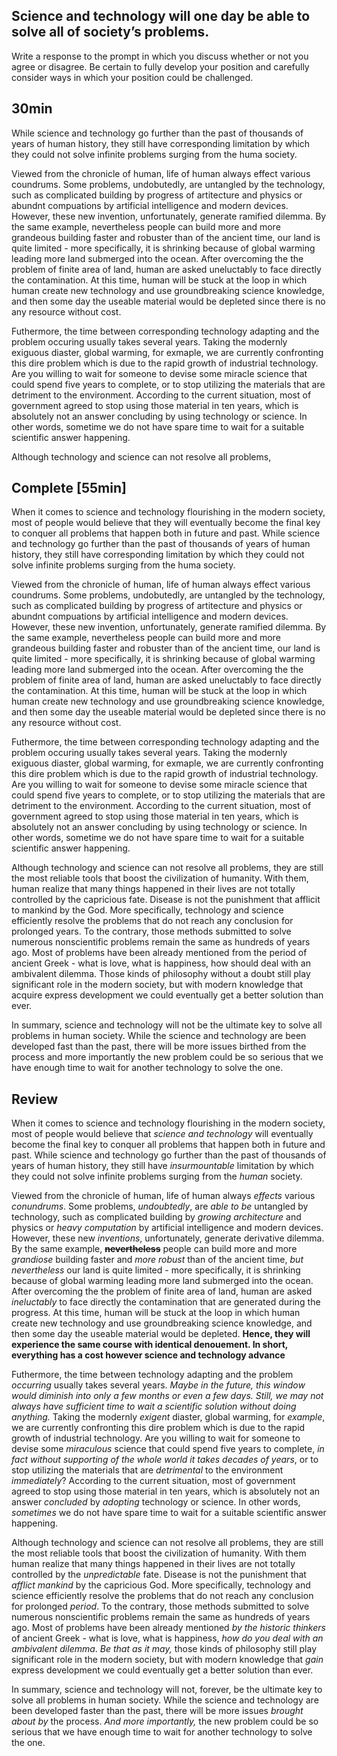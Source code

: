 ## Science and technology will one day be able to solve all of society’s problems.
Write a response to the prompt in which you discuss whether or not you agree or disagree. Be certain to fully develop your position and carefully consider ways in which your position could be challenged.

## 30min
While science and technology go further than the past of thousands of years of human history, they still have corresponding limitation by which they could not solve infinite problems surging from the huma society.

Viewed from the chronicle of human, life of human always effect various coundrums. Some problems, undobutedly, are untangled by the technology, such as complicated building by progress of artitecture and physics or abundnt compuations by artificial intelligence and modern devices. However, these new invention, unfortunately, generate ramified dilemma. By the same example, nevertheless people can build more and more grandeous building faster and robuster than of the ancient time, our land is quite limited - more specifically, it is shrinking because of global warming leading more land submerged into the ocean. After overcoming the the problem of finite area of land, human are asked uneluctably to face directly the contamination. At this time, human will be stuck at the loop in which human create new technology and use groundbreaking science knowledge, and then some day the useable material would be depleted since there is no any resource without cost.

Futhermore, the time between corresponding technology adapting and the problem occuring usually takes several years. Taking the modernly exiguous diaster, global warming, for exmaple, we are currently confronting this dire problem which is due to the rapid growth of industrial technology. Are you willing to wait for someone to devise some miracle science that could spend five years to complete, or to stop utilizing the materials that are detriment to the environment. According to the current situation, most of government agreed to stop using those material in ten years, which is absolutely not an answer concluding by using technology or science. In other words, sometime we do not have spare time to wait for a suitable scientific answer happening.

Although technology and science can not resolve all problems,

## Complete [55min]

When it comes to science and technology flourishing in the modern society, most of people would believe that they will eventually become the final key to conquer all problems that happen both in future and past. While science and technology go further than the past of thousands of years of human history, they still have corresponding limitation by which they could not solve infinite problems surging from the huma society.

Viewed from the chronicle of human, life of human always effect various coundrums. Some problems, undobutedly, are untangled by the technology, such as complicated building by progress of artitecture and physics or abundnt compuations by artificial intelligence and modern devices. However, these new invention, unfortunately, generate ramified dilemma. By the same example, nevertheless people can build more and more grandeous building faster and robuster than of the ancient time, our land is quite limited - more specifically, it is shrinking because of global warming leading more land submerged into the ocean. After overcoming the the problem of finite area of land, human are asked uneluctably to face directly the contamination. At this time, human will be stuck at the loop in which human create new technology and use groundbreaking science knowledge, and then some day the useable material would be depleted since there is no any resource without cost.

Futhermore, the time between corresponding technology adapting and the problem occuring usually takes several years. Taking the modernly exiguous diaster, global warming, for exmaple, we are currently confronting this dire problem which is due to the rapid growth of industrial technology. Are you willing to wait for someone to devise some miracle science that could spend five years to complete, or to stop utilizing the materials that are detriment to the environment. According to the current situation, most of government agreed to stop using those material in ten years, which is absolutely not an answer concluding by using technology or science. In other words, sometime we do not have spare time to wait for a suitable scientific answer happening.


Although technology and science can not resolve all problems, they are still the most reliable tools that boost the civilization of humanity. With them, human realize that many things happened in their lives are  not totally controlled by the capricious fate. Disease is not the  punishment that afflicit to mankind by the God. More specifically, technology and science efficiently resolve the problems that do not reach any  conclusion for prolonged years. To the contrary, those methods submitted to solve numerous nonscientific problems remain the same as hundreds of years ago. Most of problems have been already mentioned from the period of ancient Greek - what is love, what is happiness, how should deal with an ambivalent dilemma. Those kinds of philosophy without a doubt still play significant role in the modern society, but with modern knowledge that acquire express development we could eventually get a better solution than ever.

In summary, science and technology will not be the ultimate key to solve all problems in human society. While the science and technology are been developed fast than the past, there will be more issues birthed from the process and more importantly the new problem could be so serious that we have enough time to wait for another technology to solve the one.

## Review
When it comes to science and technology flourishing in the modern society, most of people would believe that *science and technology* will eventually become the final key to conquer all problems that happen both in future and past. While science and technology go further than the past of thousands of years of human history, they still have *insurmountable* limitation by which they could not solve infinite problems surging from the *human* society.

Viewed from the chronicle of human, life of human always *effects* various *conundrums*. Some problems, *undoubtedly*, are *able to be* untangled by technology, such as complicated building by *growing architecture* and physics or *heavy computation* by artificial intelligence and modern devices. However, these new *inventions*, unfortunately, generate derivative dilemma. By the same example, **~~nevertheless~~** people can build more and more *grandiose* building faster and *more robust* than of the ancient time, *but nevertheless* our land is quite limited - more specifically, it is shrinking because of global warming leading more land submerged into the ocean. After overcoming the the problem of finite area of land, human are asked *ineluctably* to face directly the contamination that are generated during the progress. At this time, human will be stuck at the loop in which human create new technology and use groundbreaking science knowledge, and then some day the useable material would be depleted. **Hence, they will experience the same course with identical denouement. In short, everything has a cost however science and technology advance**

Futhermore, the time between technology adapting and the problem *occurring* usually takes several years. *Maybe in the future, this window would diminish into only a few months or even a few days. Still, we may not always have sufficient time to wait a scientific solution without doing anything.* Taking the modernly *exigent* diaster, global warming, for *example*, we are currently confronting this dire problem which is due to the rapid growth of industrial technology. Are you willing to wait for someone to devise some *miraculous* science that could spend five years to complete, *in fact without supporting of the whole world it takes decades of years*, or to stop utilizing the materials that are *detrimental* to the environment *immediately*? According to the current situation, most of government agreed to stop using those material in ten years, which is absolutely not an answer *concluded* by *adopting* technology or science. In other words, *sometimes* we do not have spare time to wait for a suitable scientific answer happening.

Although technology and science can not resolve all problems, they are still the most reliable tools that boost the civilization of humanity. With them human realize that many things happened in their lives are not totally controlled by the *unpredictable* fate. Disease is not the punishment that *afflict mankind* by the capricious God. More specifically, technology and science efficiently resolve the problems that do not reach any conclusion for prolonged *period*. To the contrary, those methods submitted to solve numerous nonscientific problems remain the same as hundreds of years ago. Most of problems have been already mentioned *by the historic thinkers* of ancient Greek - what is love, what is happiness, *how do you deal with an ambivalent dilemma*. *Be that as it may,* those kinds of philosophy still play significant role in the modern society, but with modern knowledge that *gain* express development we could eventually get a better solution than ever.

In summary, science and technology will not, forever, be the ultimate key to solve all problems in human society. While the science and technology are been developed faster than the past, there will be more issues *brought about by* the process. *And more importantly,* the new problem could be so serious that we have enough time to wait for another technology to solve the one.